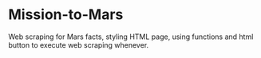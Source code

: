 # Mission-to-Mars
Web scraping for Mars facts, styling HTML page, using functions and html button to execute web scraping whenever.
